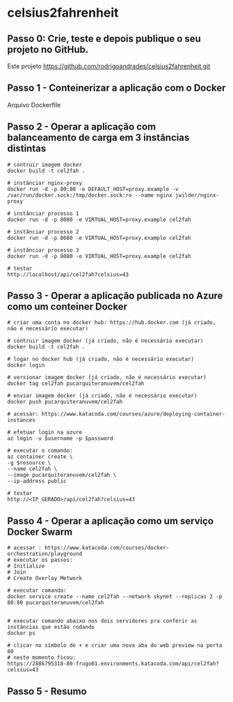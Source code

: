 # celsius2fahrenheit


## Passo 0: Crie, teste e depois publique o seu projeto no GitHub.
Este projeto https://github.com/rodrigoandrades/celsius2fahrenheit.git


## Passo 1 - Conteinerizar a aplicação com o Docker 
Arquivo Dockerfile


## Passo 2 - Operar a aplicação com balanceamento de carga em 3 instâncias distintas
```
# contruir imagem docker
docker build -t cel2fah .

# instânciar nginx-proxy
docker run -d -p 80:80 -e DEFAULT_HOST=proxy.example -v /var/run/docker.sock:/tmp/docker.sock:ro --name nginx jwilder/nginx-proxy

# instânciar processo 1
docker run -d -p 8080 -e VIRTUAL_HOST=proxy.example cel2fah

# instânciar processo 2
docker run -d -p 8080 -e VIRTUAL_HOST=proxy.example cel2fah

# instânciar processo 3
docker run -d -p 8080 -e VIRTUAL_HOST=proxy.example cel2fah

# testar
http://localhost/api/cel2fah?celsius=43
```

## Passo 3 - Operar a aplicação publicada no Azure como um conteiner Docker
```
# criar uma conta no docker hub: https://hub.docker.com (já criado, não é necessário executar)

# contruir imagem docker (já criado, não é necessário executar)
docker build -t cel2fah .

# logar no docker hub (já criado, não é necessário executar)
docker login

# versionar imagem docker (já criado, não é necessário executar)
docker tag cel2fah pucarquiteranuvem/cel2fah

# enviar imagem docker (já criado, não é necessário executar)
docker push pucarquiteranuvem/cel2fah

# acessar: https://www.katacoda.com/courses/azure/deploying-container-instances

# efetuar login na azure
az login -u $username -p $password

# executar o comando:
az container create \
-g $resource \
--name cel2fah \
--image pucarquiteranuvem/cel2fah \
--ip-address public

# testar
http://<IP_GERADO>/api/cel2fah?celsius=43

```


## Passo 4 - Operar a aplicação como um serviço Docker Swarm
```
# acessar : https://www.katacoda.com/courses/docker-orchestration/playground
# executar os passos:
# Initialize
# Join
# Create Overlay Metwork

# executar comando:
docker service create --name cel2fah --network skynet --replicas 2 -p 80:80 pucarquiteranuvem/cel2fah


# executar comando abaixo nos dois servidores pra conferir as instâncias que estão rodando
docker ps

# clicar no símbolo de + e criar uma nova aba do web preview na porta 80
# neste momento ficou:
https://2886795318-80-frugo01.environments.katacoda.com/api/cel2fah?celsius=43
```


## Passo 5 - Resumo
